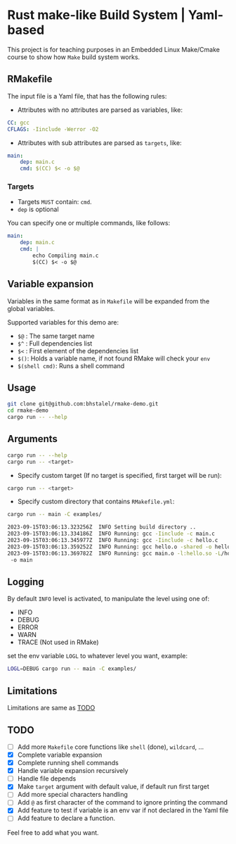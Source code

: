 # Rust make-like Build System | Yaml-based

This project is for teaching purposes in an Embedded Linux Make/Cmake course to show how `Make` build system works.

## RMakefile

The input file is a Yaml file, that has the following rules:

* Attributes with no attributes are parsed as variables, like:

```yaml
CC: gcc
CFLAGS: -Iinclude -Werror -O2
```

* Attributes with sub attributes are parsed as `targets`, like:

```yaml
main:
    dep: main.c
    cmd: $(CC) $< -o $@
```

### Targets

* Targets `MUST` contain: `cmd`.
* `dep` is optional

You can specify one or multiple commands, like follows:

```yaml
main:
    dep: main.c
    cmd: |
        echo Compiling main.c
        $(CC) $< -o $@
```

## Variable expansion

Variables in the same format as in `Makefile` will be expanded from the global variables.

Supported variables for this demo are:

- `$@` : The same target name
- `$^` : Full dependencies list
- `$<` : First element of the dependencies list
- `$()`: Holds a variable name, if not found RMake will check your `env`
- `$(shell cmd)`: Runs a shell command

## Usage

```sh
git clone git@github.com:bhstalel/rmake-demo.git
cd rmake-demo
cargo run -- --help
```

## Arguments

```sh
cargo run -- --help
cargo run -- <target>
```

* Specify custom target (If no target is specified, first target will be run):

```sh
cargo run -- <target>
```

* Specify custom directory that contains `RMakefile.yml`:

```sh
cargo run -- main -C examples/

2023-09-15T03:06:13.323256Z  INFO Setting build directory ..
2023-09-15T03:06:13.334186Z  INFO Running: gcc -Iinclude -c main.c
2023-09-15T03:06:13.345977Z  INFO Running: gcc -Iinclude -c hello.c
2023-09-15T03:06:13.359252Z  INFO Running: gcc hello.o -shared -o hello.so
2023-09-15T03:06:13.369782Z  INFO Running: gcc main.o -l:hello.so -L/home/talel/Documents/SelfWork/rust/rmake-demo/examples
 -o main
```

## Logging

By default `INFO` level is activated, to manipulate the level using one of:

* INFO
* DEBUG
* ERROR
* WARN
* TRACE (Not used in RMake)

set the env variable `LOGL` to whatever level you want, example:

```sh
LOGL=DEBUG cargo run -- main -C examples/
```

## Limitations

Limitations are same as [TODO](#todo)

## TODO

- [ ] Add more `Makefile` core functions like `shell` (done), `wildcard`, ...
- [X] Complete variable expansion
- [X] Complete running shell commands
- [X] Handle variable expansion recursively
- [ ] Handle file depends
- [X] Make `target` argument with default value, if default run first target
- [ ] Add more special characters handling
- [ ] Add `@` as first character of the command to ignore printing the command
- [X] Add feature to test if variable is an env var if not declared in the Yaml file
- [ ] Add feature to declare a function.

Feel free to add what you want.